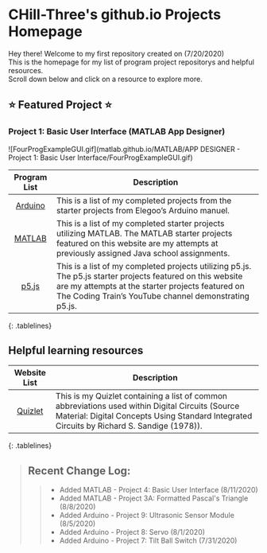 <!-- Quick Notes -->
<!-- 1). To break lines: do two spaces after the line or do <br/> -->

<!-- Title -->
# CHill-Three's github.io Projects Homepage
Hey there! Welcome to my first repository created on (7/20/2020)<br/>
This is the homepage for my list of program project repositorys and helpful resources.<br/>
Scroll down below and click on a resource to explore more.<br/>

<!-- Featured Project -->
## ⭐ Featured Project ⭐

### Project 1: Basic User Interface (MATLAB App Designer) <a name="Project 1: Basic User Interface (MATLAB)"></a>
![FourProgExampleGUI.gif](matlab.github.io/MATLAB/APP DESIGNER - Project 1: Basic User Interface/FourProgExampleGUI.gif)<br/>

<!-- Table of Contents (Programs & Descriptions) -->
<style>
.tablelines table, .tablelines td, .tablelines th {
        border: 2px solid blue;
        }
</style>

| Program List | Description |
| :-: | --- |
| [Arduino](https://chill-three.github.io/arduino.github.io/) | This is a list of my completed projects from the starter projects from Elegoo’s Arduino manuel. |
| [MATLAB](https://chill-three.github.io/matlab.github.io/) | This is a list of my completed starter projects utilizing MATLAB. The MATLAB starter projects featured on this website are my attempts at previously assigned Java school assignments. |
| [p5.js](https://chill-three.github.io/p5.js.github.io/) | This is a list of my completed projects utilizing p5.js. The p5.js starter projects featured on this website are my attempts at the starter projects featured on The Coding Train’s YouTube channel demonstrating p5.js. |

{: .tablelines}
<!-- End of Table of Contents (Programs & Descriptions) -->

<!-- Helpful learning resources (Programs & Descriptions) -->
## Helpful learning resources
<style>
.tablelines table, .tablelines td, .tablelines th {
        border: 2px solid blue;
        }
</style>

| Website List | Description |
| :-: | --- |
| [Quizlet](https://quizlet.com/_8kbrko?x=1jqt&i=25cb42) | This is my Quizlet containing a list of common abbreviations used within Digital Circuits (Source Material: Digital Concepts Using Standard Integrated Circuits by Richard S. Sandige (1978)). |

{: .tablelines}

<!-- End of helpful learning resources (Programs & Descriptions) -->

<!-- Change Log List -->
> ## Recent Change Log:
>
>> - Added MATLAB - Project 4: Basic User Interface (8/11/2020)
>> - Added MATLAB - Project 3A: Formatted Pascal's Triangle (8/8/2020)
>> - Added Arduino - Project 9: Ultrasonic Sensor Module (8/5/2020)
>> - Added Arduino - Project 8: Servo (8/1/2020)
>> - Added Arduino - Project 7: Tilt Ball Switch (7/31/2020)
